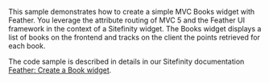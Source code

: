 This sample demonstrates how to create a simple MVC Books widget with Feather. You leverage the attribute routing of MVC 5 and the Feather UI framework in the context of a Sitefinity widget. The Books widget displays a list of books on the frontend and tracks on the client the points retrieved for each book.

The code sample is described in details in our Sitefinity documentation [Feather: Create a Book widget](http://docs.sitefinity.com/feather-create-a-book-widget). 
